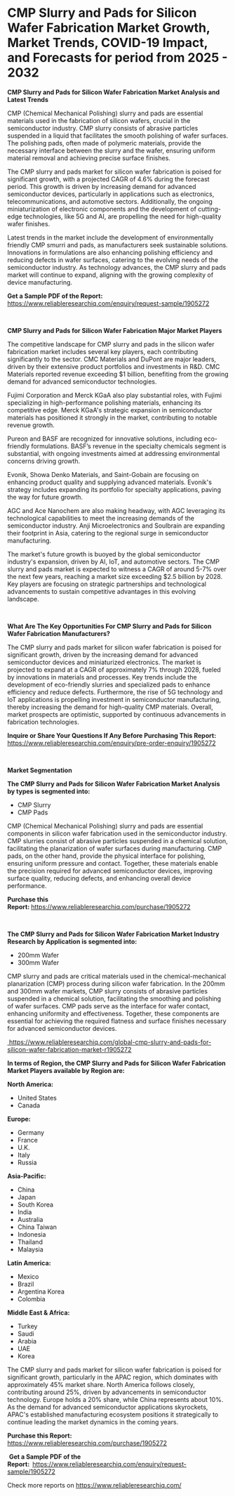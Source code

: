 <p><h1>CMP Slurry and Pads for Silicon Wafer Fabrication Market Growth, Market Trends, COVID-19 Impact, and Forecasts for period from 2025 - 2032</h1></p><p><strong>CMP Slurry and Pads for Silicon Wafer Fabrication Market Analysis and Latest Trends</strong></p>
<p><p>CMP (Chemical Mechanical Polishing) slurry and pads are essential materials used in the fabrication of silicon wafers, crucial in the semiconductor industry. CMP slurry consists of abrasive particles suspended in a liquid that facilitates the smooth polishing of wafer surfaces. The polishing pads, often made of polymeric materials, provide the necessary interface between the slurry and the wafer, ensuring uniform material removal and achieving precise surface finishes.</p><p>The CMP slurry and pads market for silicon wafer fabrication is poised for significant growth, with a projected CAGR of 4.6% during the forecast period. This growth is driven by increasing demand for advanced semiconductor devices, particularly in applications such as electronics, telecommunications, and automotive sectors. Additionally, the ongoing miniaturization of electronic components and the development of cutting-edge technologies, like 5G and AI, are propelling the need for high-quality wafer finishes.</p><p>Latest trends in the market include the development of environmentally friendly CMP smurri and pads, as manufacturers seek sustainable solutions. Innovations in formulations are also enhancing polishing efficiency and reducing defects in wafer surfaces, catering to the evolving needs of the semiconductor industry. As technology advances, the CMP slurry and pads market will continue to expand, aligning with the growing complexity of device manufacturing.</p></p>
<p><strong>Get a Sample PDF of the Report:&nbsp;</strong> <a href="https://www.reliableresearchiq.com/enquiry/request-sample/1905272?utm_campaign=2447&utm_medium=2&utm_source=Github&utm_content=ia&utm_term=13022025&utm_id=cmp-slurry-and-pads-for-silicon-wafer-fabrication">https://www.reliableresearchiq.com/enquiry/request-sample/1905272</a></p>
<p>&nbsp;</p>
<p><strong>CMP Slurry and Pads for Silicon Wafer Fabrication Major Market Players</strong></p>
<p><p>The competitive landscape for CMP slurry and pads in the silicon wafer fabrication market includes several key players, each contributing significantly to the sector. CMC Materials and DuPont are major leaders, driven by their extensive product portfolios and investments in R&D. CMC Materials reported revenue exceeding $1 billion, benefiting from the growing demand for advanced semiconductor technologies.</p><p>Fujimi Corporation and Merck KGaA also play substantial roles, with Fujimi specializing in high-performance polishing materials, enhancing its competitive edge. Merck KGaA's strategic expansion in semiconductor materials has positioned it strongly in the market, contributing to notable revenue growth.</p><p>Pureon and BASF are recognized for innovative solutions, including eco-friendly formulations. BASF’s revenue in the specialty chemicals segment is substantial, with ongoing investments aimed at addressing environmental concerns driving growth.</p><p>Evonik, Showa Denko Materials, and Saint-Gobain are focusing on enhancing product quality and supplying advanced materials. Evonik's strategy includes expanding its portfolio for specialty applications, paving the way for future growth.</p><p>AGC and Ace Nanochem are also making headway, with AGC leveraging its technological capabilities to meet the increasing demands of the semiconductor industry. Anji Microelectronics and Soulbrain are expanding their footprint in Asia, catering to the regional surge in semiconductor manufacturing.</p><p>The market's future growth is buoyed by the global semiconductor industry's expansion, driven by AI, IoT, and automotive sectors. The CMP slurry and pads market is expected to witness a CAGR of around 5-7% over the next few years, reaching a market size exceeding $2.5 billion by 2028. Key players are focusing on strategic partnerships and technological advancements to sustain competitive advantages in this evolving landscape.</p></p>
<p>&nbsp;</p>
<p><strong>What Are The Key Opportunities For CMP Slurry and Pads for Silicon Wafer Fabrication Manufacturers?</strong></p>
<p><p>The CMP slurry and pads market for silicon wafer fabrication is poised for significant growth, driven by the increasing demand for advanced semiconductor devices and miniaturized electronics. The market is projected to expand at a CAGR of approximately 7% through 2028, fueled by innovations in materials and processes. Key trends include the development of eco-friendly slurries and specialized pads to enhance efficiency and reduce defects. Furthermore, the rise of 5G technology and IoT applications is propelling investment in semiconductor manufacturing, thereby increasing the demand for high-quality CMP materials. Overall, market prospects are optimistic, supported by continuous advancements in fabrication technologies.</p></p>
<p><strong>Inquire or Share Your Questions If Any Before Purchasing This Report:</strong> <a href="https://www.reliableresearchiq.com/enquiry/pre-order-enquiry/1905272?utm_campaign=2447&utm_medium=2&utm_source=Github&utm_content=ia&utm_term=13022025&utm_id=cmp-slurry-and-pads-for-silicon-wafer-fabrication">https://www.reliableresearchiq.com/enquiry/pre-order-enquiry/1905272</a></p>
<p>&nbsp;</p>
<p><strong>Market Segmentation</strong></p>
<p><strong>The CMP Slurry and Pads for Silicon Wafer Fabrication Market Analysis by types is segmented into:</strong></p>
<p><ul><li>CMP Slurry</li><li>CMP Pads</li></ul></p>
<p><p>CMP (Chemical Mechanical Polishing) slurry and pads are essential components in silicon wafer fabrication used in the semiconductor industry. CMP slurries consist of abrasive particles suspended in a chemical solution, facilitating the planarization of wafer surfaces during manufacturing. CMP pads, on the other hand, provide the physical interface for polishing, ensuring uniform pressure and contact. Together, these materials enable the precision required for advanced semiconductor devices, improving surface quality, reducing defects, and enhancing overall device performance.</p></p>
<p><strong>Purchase this Report:&nbsp;</strong><a href="https://www.reliableresearchiq.com/purchase/1905272?utm_campaign=2447&utm_medium=2&utm_source=Github&utm_content=ia&utm_term=13022025&utm_id=cmp-slurry-and-pads-for-silicon-wafer-fabrication">https://www.reliableresearchiq.com/purchase/1905272</a></p>
<p>&nbsp;</p>
<p><strong>The CMP Slurry and Pads for Silicon Wafer Fabrication Market Industry Research by Application is segmented into:</strong></p>
<p><ul><li>200mm Wafer</li><li>300mm Wafer</li></ul></p>
<p><p>CMP slurry and pads are critical materials used in the chemical-mechanical planarization (CMP) process during silicon wafer fabrication. In the 200mm and 300mm wafer markets, CMP slurry consists of abrasive particles suspended in a chemical solution, facilitating the smoothing and polishing of wafer surfaces. CMP pads serve as the interface for wafer contact, enhancing uniformity and effectiveness. Together, these components are essential for achieving the required flatness and surface finishes necessary for advanced semiconductor devices.</p></p>
<p><a href="https://www.reliableresearchiq.com/global-cmp-slurry-and-pads-for-silicon-wafer-fabrication-market-r1905272?utm_campaign=2447&utm_medium=2&utm_source=Github&utm_content=ia&utm_term=13022025&utm_id=cmp-slurry-and-pads-for-silicon-wafer-fabrication">&nbsp;https://www.reliableresearchiq.com/global-cmp-slurry-and-pads-for-silicon-wafer-fabrication-market-r1905272</a></p>
<p><strong>In terms of Region, the CMP Slurry and Pads for Silicon Wafer Fabrication Market Players available by Region are:</strong></p>
<p>
    <p> <strong> North America: </strong>
        <ul>
            <li>United States</li>
            <li>Canada</li>
        </ul>
        </p> 
    <p> <strong> Europe: </strong>
        <ul>
            <li>Germany</li>
            <li>France</li>
            <li>U.K.</li>
            <li>Italy</li>
            <li>Russia</li>
        </ul>
        </p> 
    <p> <strong> Asia-Pacific: </strong>
        <ul>
            <li>China</li>
            <li>Japan</li>
            <li>South Korea</li>
            <li>India</li>
            <li>Australia</li>
            <li>China Taiwan</li>
            <li>Indonesia</li>
            <li>Thailand</li>
            <li>Malaysia</li>
        </ul>
        </p> 
    <p> <strong> Latin America: </strong>
        <ul>
            <li>Mexico</li>
            <li>Brazil</li>
            <li>Argentina Korea</li>
            <li>Colombia</li>
        </ul>
        </p> 
    <p> <strong> Middle East & Africa: </strong>
        <ul>
            <li>Turkey</li>
            <li>Saudi</li>
            <li>Arabia</li>
            <li>UAE</li>
            <li>Korea</li>
        </ul>
    </p>
    </p>
<p><p>The CMP slurry and pads market for silicon wafer fabrication is poised for significant growth, particularly in the APAC region, which dominates with approximately 45% market share. North America follows closely, contributing around 25%, driven by advancements in semiconductor technology. Europe holds a 20% share, while China represents about 10%. As the demand for advanced semiconductor applications skyrockets, APAC's established manufacturing ecosystem positions it strategically to continue leading the market dynamics in the coming years.</p></p>
<p><strong>Purchase this Report: </strong><a href="https://www.reliableresearchiq.com/purchase/1905272?utm_campaign=2447&utm_medium=2&utm_source=Github&utm_content=ia&utm_term=13022025&utm_id=cmp-slurry-and-pads-for-silicon-wafer-fabrication">https://www.reliableresearchiq.com/purchase/1905272</a></p>
<p>&nbsp;<strong>Get a Sample PDF of the Report:&nbsp;&nbsp;</strong><a href="https://www.reliableresearchiq.com/enquiry/request-sample/1905272?utm_campaign=2447&utm_medium=2&utm_source=Github&utm_content=ia&utm_term=13022025&utm_id=cmp-slurry-and-pads-for-silicon-wafer-fabrication">https://www.reliableresearchiq.com/enquiry/request-sample/1905272</a></p>
<p><strong></strong></p>
<p>Check more reports on <a href="https://www.reliableresearchiq.com/?utm_campaign=2447&utm_medium=2&utm_source=Github&utm_content=ia&utm_term=13022025&utm_id=cmp-slurry-and-pads-for-silicon-wafer-fabrication">https://www.reliableresearchiq.com/</a></p>
